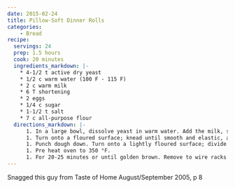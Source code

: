 ```yaml
---
date: 2015-02-24
title: Pillow-Soft Dinner Rolls
categories:
    - Bread
recipe:
  servings: 24
  prep: 1.5 hours
  cook: 20 minutes
  ingredients_markdown: |- 
    * 4-1/2 t active dry yeast
    * 1/2 c warm water (100 F - 115 F)
    * 2 c warm milk
    * 6 T shortening
    * 2 eggs 
    * 1/4 c sugar 
    * 1-1/2 t salt 
    * 7 c all-purpose flour
  directions_markdown: |-
      1. In a large bowl, dissolve yeast in warm water. Add the milk, shortening, eggs, sugar, salt and 3 cups flour. Beat until smooth. Stir in enough remaining flour to form a soft dough.
      1. Turn onto a floured surface; knead until smooth and elastic, about 6-8 minutes (dough will be sticky). Place in a greased bowl, turning once to grease top. Cover and let rise in a warm place until doubled, about 1 hour.
      1. Punch dough down. Turn onto a lightly floured surface; divide into 24 pieces. Shape each into a roll. Place 2 in. apart on greased baking sheets. Cover and let rise until doubled, about 30 minutes.
      1. Pre heat oven to 350 °F.
      1. For 20-25 minutes or until golden brown. Remove to wire racks
---
```

Snagged this guy from Taste of Home August/September 2005, p 8